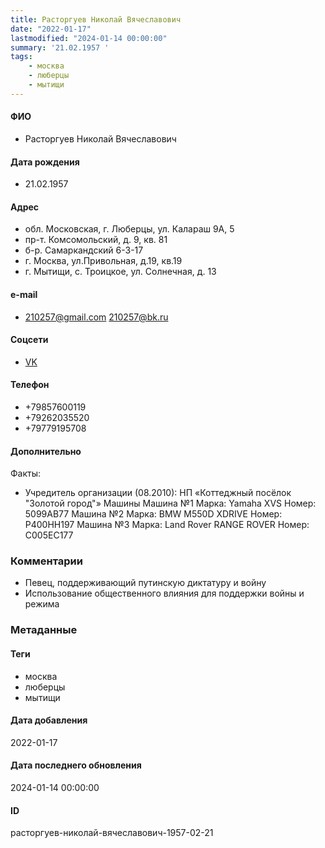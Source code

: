 ```yaml
---
title: Расторгуев Николай Вячеславович
date: "2022-01-17"
lastmodified: "2024-01-14 00:00:00"
summary: '21.02.1957 '
tags: 
    - москва
    - люберцы
    - мытищи
---
```

<!--# pp1-->
<!--## Фигурант-->
<!--### Личные данные-->
#### ФИО
- Расторгуев Николай Вячеславович
#### Дата рождения
- 21.02.1957
#### Адрес
- обл. Московская, г. Люберцы, ул. Калараш 9А, 5
- пр-т. Комсомольский, д. 9, кв. 81
- б-р. Самаркандский 6-3-17
- г. Москва, ул.Привольная, д.19, кв.19
- г. Мытищи, с. Троицкое, ул. Солнечная, д. 13
#### e-mail
- 210257@gmail.com 210257@bk.ru
#### Соцсети
- [VK](https://vk.com/id288339007)
#### Телефон
- +79857600119
-  +79262035520
-  +79779195708
#### Дополнительно
Факты:
- Учредитель организации (08.2010): НП «Коттеджный посёлок "Золотой город"»
Машины
Машина №1
Марка: Yamaha XVS
Номер: 5099АВ77
Машина №2
Марка: BMW M550D XDRIVE
Номер: Р400НН197
Машина №3
Марка: Land Rover RANGE ROVER
Номер: С005ЕС177
### Комментарии
- Певец, поддерживающий путинскую диктатуру и войну
 - Использование общественного влияния для поддержки войны и режима
### Метаданные
#### Теги
- москва
- люберцы
- мытищи
#### Дата добавления
2022-01-17
#### Дата последнего обновления
2024-01-14 00:00:00
#### ID
расторгуев-николай-вячеславович-1957-02-21
<!--## END;-->
